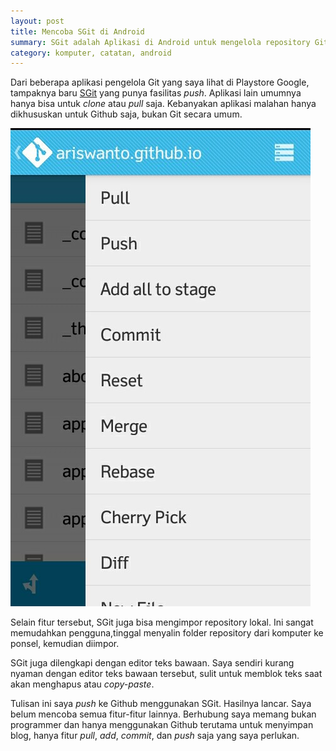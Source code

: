 ```yaml
---
layout: post
title: Mencoba SGit di Android
summary: SGit adalah Aplikasi di Android untuk mengelola repository Git. Saya mencoba memakainya untuk mengelola blog ini. 
category: komputer, catatan, android
---
```

Dari beberapa aplikasi pengelola Git yang saya lihat di Playstore Google, tampaknya baru [SGit](https://github.com/sheimi/SGit) yang punya fasilitas _push_. Aplikasi lain umumnya hanya bisa untuk _clone_ atau _pull_ saja. Kebanyakan aplikasi malahan hanya dikhususkan untuk Github saja, bukan Git secara umum.

![penampakan SGit](/images/sgit.jpg "Penampakan SGit")

Selain fitur tersebut, SGit juga bisa mengimpor repository lokal. Ini sangat memudahkan pengguna,tinggal menyalin folder repository dari komputer ke ponsel, kemudian diimpor.

SGit juga dilengkapi dengan editor teks bawaan. Saya sendiri kurang nyaman dengan editor teks bawaan tersebut, sulit untuk memblok teks saat akan menghapus atau _copy-paste_.

Tulisan ini saya _push_ ke Github menggunakan SGit. Hasilnya lancar. Saya belum mencoba semua fitur-fitur lainnya. Berhubung saya memang bukan programmer dan hanya menggunakan Github terutama untuk menyimpan blog, hanya fitur _pull_, _add_, _commit_, dan _push_ saja yang saya perlukan.